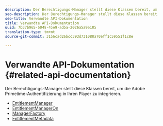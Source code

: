 ```yaml
---
description: Der Berechtigungs-Manager stellt diese Klassen bereit, um die Adobe Primetime-Authentifizierung in Ihren Player zu integrieren.
seo-description: Der Berechtigungs-Manager stellt diese Klassen bereit, um die Adobe Primetime-Authentifizierung in Ihren Player zu integrieren.
seo-title: Verwandte API-Dokumentation
title: Verwandte API-Dokumentation
uuid: 7b37b965-6048-45e9-ad5a-2026a5a9e105
translation-type: tm+mt
source-git-commit: 31b6cad26bcc393d731080a70eff1c59551f1c8e

---
```



# Verwandte API-Dokumentation {#related-api-documentation}

Der Berechtigungs-Manager stellt diese Klassen bereit, um die Adobe Primetime-Authentifizierung in Ihren Player zu integrieren.
* [EntitlementManager](https://help.adobe.com/en_US/primetime/api/reference_implementation/android/javadoc/com/adobe/primetime/reference/manager/EntitlementManager.html)
* [EntitlementManagerOn](https://help.stage.adobe.com/en_US/primetime/api/reference_implementation/android/javadoc/com/adobe/primetime/reference/manager/EntitlementManagerOn.html)
* [ManagerFactory](https://help.adobe.com/en_US/primetime/api/reference_implementation/android/javadoc/com/adobe/primetime/reference/manager/ManagerFactory.html)
* [EntitlementMetadata](https://help.adobe.com/en_US/primetime/api/reference_implementation/android/javadoc/com/adobe/primetime/reference/entitlement/EntitlementMetadata.html)